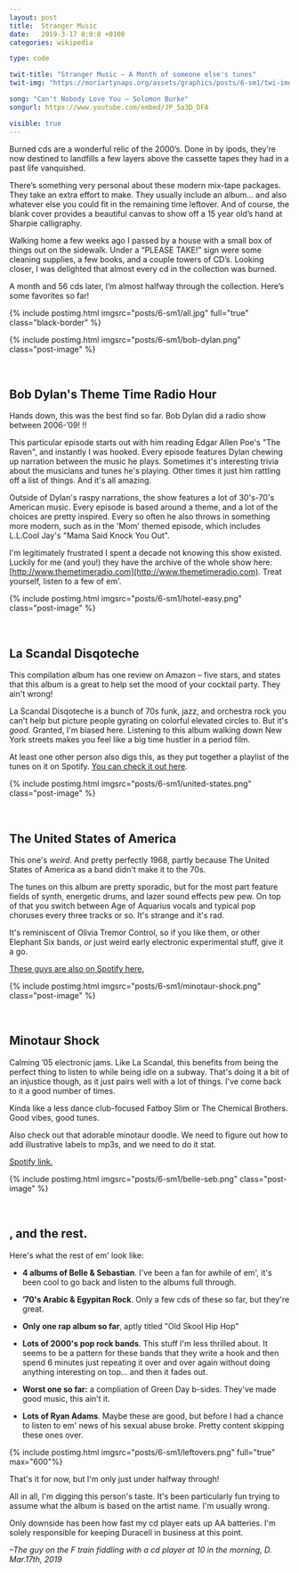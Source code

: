 ```yaml
---
layout: post
title:  Stranger Music
date:   2019-3-17 0:0:0 +0100
categories: wikipedia

type: code

twit-title: "Stranger Music – A Month of someone else's tunes"
twit-img: "https://moriartynaps.org/assets/graphics/posts/6-sm1/twi-img.png"

song: "Can't Nobody Love You – Solomon Burke"
songurl: https://www.youtube.com/embed/JP_5a3D_DFA

visible: true
---
```


Burned cds are a wonderful relic of the 2000’s. Done in by ipods, they’re now destined to landfills a few layers above the cassette tapes they had in a past life vanquished.

There’s something very personal about these modern mix-tape packages. They take an extra effort to make. They usually include an album... and also whatever else you could fit in the remaining time leftover. And of course, the blank cover provides a beautiful canvas to show off a 15 year old’s hand at Sharpie calligraphy.

Walking home a few weeks ago I passed by a house with a small box of things out on the sidewalk. Under a “PLEASE TAKE!” sign were some cleaning supplies, a few books, and a couple towers of CD’s. Looking closer, I was delighted that almost every cd in the collection was burned.

A month and 56 cds later, I’m almost halfway through the collection. Here’s some favorites so far!

{% include postimg.html imgsrc="posts/6-sm1/all.jpg" full="true" class="black-border" %}

{% include postimg.html imgsrc="posts/6-sm1/bob-dylan.png" class="post-image" %}

<br>

## Bob Dylan's Theme Time Radio Hour

Hands down, this was the best find so far. Bob Dylan did a radio show between 2006-’09! !!

This particular episode starts out with him reading Edgar Allen Poe's "The Raven", and instantly I was hooked. Every episode features Dylan chewing up narration between the music he plays. Sometimes it's interesting trivia about the musicians and tunes he's playing. Other times it just him rattling off a list of things. And it's all amazing.

Outside of Dylan's raspy narrations, the show features a lot of 30's-70's American music. Every episode is based around a theme, and a lot of the choices are pretty inspired. Every so often he also throws in something more modern, such as in the 'Mom' themed episode, which includes L.L.Cool Jay's "Mama Said Knock You Out".

I'm legitimately frustrated I spent a decade not knowing this show existed. Luckily for me (and you!) they have the archive of the whole show here: [http://www.themetimeradio.com](http://www.themetimeradio.com). Treat yourself, listen to a few of em'. 

{% include postimg.html imgsrc="posts/6-sm1/hotel-easy.png" class="post-image" %}

<br>

## La Scandal Disqoteche

This compilation album has one review on Amazon – five stars, and states that this album is a great to help set the mood of your cocktail party. They ain't wrong!

La Scandal Disqoteche is a bunch of 70s funk, jazz, and orchestra rock you can't help but picture people gyrating on colorful elevated circles to. But it's _good._ Granted, I'm biased here. Listening to this album walking down New York streets makes you feel like a big time hustler in a period film.

At least one other person also digs this, as they put together a playlist of the tunes on it on Spotify. <a href="https://open.spotify.com/user/groovyfamily/playlist/26o3X8NvHurOMxK0Sw2Ogg?si=sAYfw6ICRtOjkzfEVVhGZg" target="_blank">You can check it out here</a>.

{% include postimg.html imgsrc="posts/6-sm1/united-states.png" class="post-image" %}

<br>

## The United States of America

This one's _weird_. And pretty perfectly 1968, partly because The United States of America as a band didn't make it to the 70s.

The tunes on this album are pretty sporadic, but for the most part feature fields of synth, energetic drums, and lazer sound effects pew pew. On top of that you switch between Age of Aquarius vocals and typical pop choruses every three tracks or so. It's strange and it's rad.

It's reminiscent of Olivia Tremor Control, so if you like them, or other Elephant Six bands, _or_ just weird early electronic experimental stuff, give it a go.

<a href="https://open.spotify.com/album/328gsq5mObioXj2TcD8AED?si=4y_nQcSiQ2ubqM1YVf4tEA" target="_blank">These guys are also on Spotify here.</a>

{% include postimg.html imgsrc="posts/6-sm1/minotaur-shock.png" class="post-image" %}

<br>

## Minotaur Shock

Calming ’05 electronic jams. Like La Scandal, this benefits from being the perfect thing to listen to while being idle on a subway. That's doing it a bit of an injustice though, as it just pairs well with a lot of things. I've come back to it a good number of times.

Kinda like a less dance club-focused Fatboy Slim or The Chemical Brothers. Good vibes, good tunes.

Also check out that adorable minotaur doodle. We need to figure out how to add illustrative labels to mp3s, and we need to do it stat.

<a href="https://open.spotify.com/album/51YMhBQOs92pNzRJsy0gaC?si=TyhUp4g1QNKlnwEGl9vFWQ
" target="_blank">Spotify link.</a>

{% include postimg.html imgsrc="posts/6-sm1/belle-seb.png" class="post-image" %}

<br>

## , and the rest.

Here's what the rest of em' look like:

+ **4 albums of Belle & Sebastian**. I've been a fan for awhile of em', it's been cool to go back and listen to the albums full through.

+ **’70's Arabic & Egypitan Rock**. Only a few cds of these so far, but they're great.

+ **Only one rap album so far**, aptly titled "Old Skool Hip Hop"

+ **Lots of 2000's pop rock bands**. This stuff I'm less thrilled about. It seems to be a pattern for these bands that they write a hook and then spend 6 minutes just repeating it over and over again without doing anything interesting on top... and then it fades out.

+ **Worst one so far:** a compliation of Green Day b-sides. They've made good music, this ain't it.

+ **Lots of Ryan Adams**. Maybe these are good, but before I had a chance to listen to em' news of his sexual abuse broke. Pretty content skipping these ones over.


{% include postimg.html imgsrc="posts/6-sm1/leftovers.png" full="true" max="600"%}

That's it for now, but I'm only just under halfway through!

All in all, I'm digging this person's taste. It's been particularly fun trying to assume what the album is based on the artist name. I'm usually wrong.

Only downside has been how fast my cd player eats up AA batteries. I'm solely responsible for keeping Duracell in business at this point.

<i>–The guy on the F train fiddling with a cd player at 10 in the morning, D.<br>
<span class="post-date">Mar.17th, 2019</span></i>

<br>
<br>
